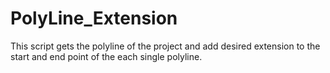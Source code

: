 # PolyLine_Extension
This script gets the polyline of the project and add desired extension to the start and end point of the each single polyline.
